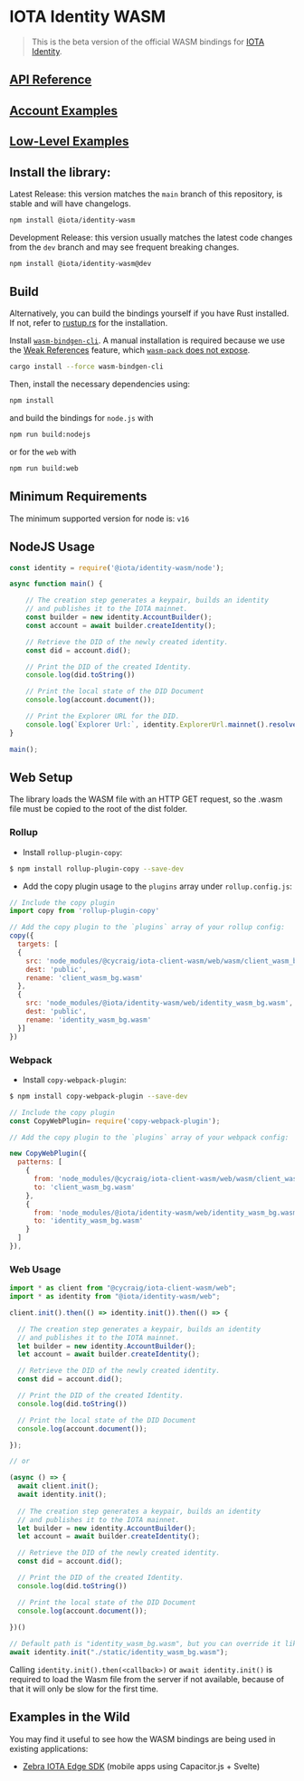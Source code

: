 # IOTA Identity WASM

> This is the beta version of the official WASM bindings for [IOTA Identity](https://github.com/iotaledger/identity.rs).

## [API Reference](https://wiki.iota.org/identity.rs/libraries/wasm/api_reference)

## [Account Examples](https://github.com/iotaledger/identity.rs/blob/main/bindings/wasm/examples-account/README.md)
## [Low-Level Examples](https://github.com/iotaledger/identity.rs/blob/main/bindings/wasm/examples/README.md)

## Install the library:

Latest Release: this version matches the `main` branch of this repository, is stable and will have changelogs.
```bash
npm install @iota/identity-wasm
```

Development Release: this version usually matches the latest code changes from the `dev` branch and may see frequent breaking changes.
```bash
npm install @iota/identity-wasm@dev
```

## Build

Alternatively, you can build the bindings yourself if you have Rust installed. If not, refer to [rustup.rs](https://rustup.rs) for the installation. 

Install [`wasm-bindgen-cli`](https://github.com/rustwasm/wasm-bindgen). A manual installation is required because we use the [Weak References](https://rustwasm.github.io/wasm-bindgen/reference/weak-references.html) feature, which [`wasm-pack` does not expose](https://github.com/rustwasm/wasm-pack/issues/930).

```bash
cargo install --force wasm-bindgen-cli
```

Then, install the necessary dependencies using:
```bash
npm install
```

and build the bindings for `node.js` with

```bash
npm run build:nodejs
```

or for the `web` with

```bash
npm run build:web
```

## Minimum Requirements

The minimum supported version for node is: `v16`

## NodeJS Usage
<!-- 
Test this example using https://github.com/anko/txm: `txm README.md`

Replace imports with local paths for txm:
!test program
cat \
| sed -e "s#require('@iota/identity-wasm/node')#require('./node')#" \
| node
-->
<!-- !test check Nodejs Example -->
```javascript
const identity = require('@iota/identity-wasm/node');

async function main() {

    // The creation step generates a keypair, builds an identity
    // and publishes it to the IOTA mainnet.
    const builder = new identity.AccountBuilder();
    const account = await builder.createIdentity();

    // Retrieve the DID of the newly created identity.
    const did = account.did();

    // Print the DID of the created Identity.
    console.log(did.toString())

    // Print the local state of the DID Document
    console.log(account.document());

    // Print the Explorer URL for the DID.
    console.log(`Explorer Url:`, identity.ExplorerUrl.mainnet().resolverUrl(did));
}

main();
```

## Web Setup

The library loads the WASM file with an HTTP GET request, so the .wasm file must be copied to the root of the dist folder.

### Rollup

- Install `rollup-plugin-copy`:

```bash
$ npm install rollup-plugin-copy --save-dev
```

- Add the copy plugin usage to the `plugins` array under `rollup.config.js`:

```js
// Include the copy plugin
import copy from 'rollup-plugin-copy'

// Add the copy plugin to the `plugins` array of your rollup config:
copy({
  targets: [
  {
    src: 'node_modules/@cycraig/iota-client-wasm/web/wasm/client_wasm_bg.wasm',
    dest: 'public',
    rename: 'client_wasm_bg.wasm'
  },
  {
    src: 'node_modules/@iota/identity-wasm/web/identity_wasm_bg.wasm',
    dest: 'public',
    rename: 'identity_wasm_bg.wasm'
  }]
})
```

### Webpack

- Install `copy-webpack-plugin`:

```bash
$ npm install copy-webpack-plugin --save-dev
```

```js
// Include the copy plugin
const CopyWebPlugin= require('copy-webpack-plugin');

// Add the copy plugin to the `plugins` array of your webpack config:

new CopyWebPlugin({
  patterns: [
    {
      from: 'node_modules/@cycraig/iota-client-wasm/web/wasm/client_wasm_bg.wasm',
      to: 'client_wasm_bg.wasm'
    },
    {
      from: 'node_modules/@iota/identity-wasm/web/identity_wasm_bg.wasm',
      to: 'identity_wasm_bg.wasm'
    }
  ]
}),
```

### Web Usage

```js
import * as client from "@cycraig/iota-client-wasm/web";
import * as identity from "@iota/identity-wasm/web";

client.init().then(() => identity.init()).then(() => {

  // The creation step generates a keypair, builds an identity
  // and publishes it to the IOTA mainnet.
  let builder = new identity.AccountBuilder();
  let account = await builder.createIdentity();

  // Retrieve the DID of the newly created identity.
  const did = account.did();

  // Print the DID of the created Identity.
  console.log(did.toString())

  // Print the local state of the DID Document
  console.log(account.document());

});

// or

(async () => {
  await client.init();
  await identity.init();
    
  // The creation step generates a keypair, builds an identity
  // and publishes it to the IOTA mainnet.
  let builder = new identity.AccountBuilder();
  let account = await builder.createIdentity();

  // Retrieve the DID of the newly created identity.
  const did = account.did();

  // Print the DID of the created Identity.
  console.log(did.toString())

  // Print the local state of the DID Document
  console.log(account.document());
  
})()

// Default path is "identity_wasm_bg.wasm", but you can override it like this
await identity.init("./static/identity_wasm_bg.wasm");
```

Calling `identity.init().then(<callback>)` or `await identity.init()` is required to load the Wasm file from the server if not available, because of that it will only be slow for the first time.

## Examples in the Wild

You may find it useful to see how the WASM bindings are being used in existing applications:

- [Zebra IOTA Edge SDK](https://github.com/ZebraDevs/Zebra-Iota-Edge-SDK) (mobile apps using Capacitor.js + Svelte)
